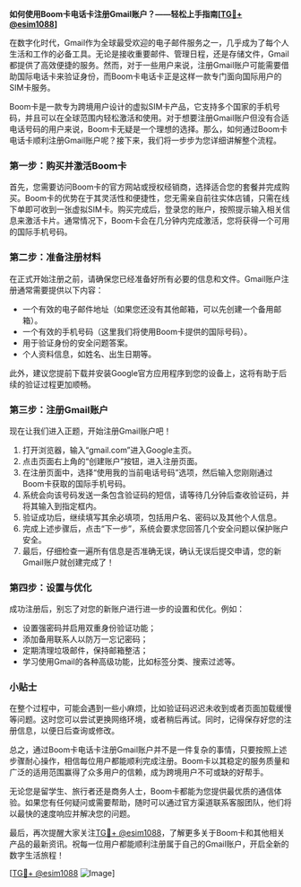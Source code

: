 **如何使用Boom卡电话卡注册Gmail账户？——轻松上手指南[[TG💪+ @esim1088](https://t.me/s/esim1088)]**

在数字化时代，Gmail作为全球最受欢迎的电子邮件服务之一，几乎成为了每个人生活和工作的必备工具。无论是接收重要邮件、管理日程，还是存储文件，Gmail都提供了高效便捷的服务。然而，对于一些用户来说，注册Gmail账户可能需要借助国际电话卡来验证身份，而Boom卡电话卡正是这样一款专门面向国际用户的SIM卡服务。

Boom卡是一款专为跨境用户设计的虚拟SIM卡产品，它支持多个国家的手机号码，并且可以在全球范围内轻松激活和使用。对于想要注册Gmail账户但没有合适电话号码的用户来说，Boom卡无疑是一个理想的选择。那么，如何通过Boom卡电话卡顺利注册Gmail账户呢？接下来，我们将一步步为您详细讲解整个流程。

### 第一步：购买并激活Boom卡

首先，您需要访问Boom卡的官方网站或授权经销商，选择适合您的套餐并完成购买。Boom卡的优势在于其灵活性和便捷性，您无需亲自前往实体店铺，只需在线下单即可收到一张虚拟SIM卡。购买完成后，登录您的账户，按照提示输入相关信息来激活卡片。通常情况下，Boom卡会在几分钟内完成激活，您将获得一个可用的国际手机号码。

### 第二步：准备注册材料

在正式开始注册之前，请确保您已经准备好所有必要的信息和文件。Gmail账户注册通常需要提供以下内容：
- 一个有效的电子邮件地址（如果您还没有其他邮箱，可以先创建一个备用邮箱）。
- 一个有效的手机号码（这里我们将使用Boom卡提供的国际号码）。
- 用于验证身份的安全问题答案。
- 个人资料信息，如姓名、出生日期等。

此外，建议您提前下载并安装Google官方应用程序到您的设备上，这将有助于后续的验证过程更加顺畅。

### 第三步：注册Gmail账户

现在让我们进入正题，开始注册Gmail账户吧！

1. 打开浏览器，输入“gmail.com”进入Google主页。
2. 点击页面右上角的“创建账户”按钮，进入注册页面。
3. 在注册页面中，选择“使用我的当前电话号码”选项，然后输入您刚刚通过Boom卡获取的国际手机号码。
4. 系统会向该号码发送一条包含验证码的短信，请等待几分钟后查收验证码，并将其输入到指定框内。
5. 验证成功后，继续填写其余必填项，包括用户名、密码以及其他个人信息。
6. 完成上述步骤后，点击“下一步”，系统会要求您回答几个安全问题以保护账户安全。
7. 最后，仔细检查一遍所有信息是否准确无误，确认无误后提交申请，您的新Gmail账户就创建完成了！

### 第四步：设置与优化

成功注册后，别忘了对您的新账户进行进一步的设置和优化。例如：
- 设置强密码并启用双重身份验证功能；
- 添加备用联系人以防万一忘记密码；
- 定期清理垃圾邮件，保持邮箱整洁；
- 学习使用Gmail的各种高级功能，比如标签分类、搜索过滤等。

### 小贴士

在整个过程中，可能会遇到一些小麻烦，比如验证码迟迟未收到或者页面加载缓慢等问题。这时您可以尝试更换网络环境，或者稍后再试。同时，记得保存好您的注册信息，以便日后查询或修改。

总之，通过Boom卡电话卡注册Gmail账户并不是一件复杂的事情，只要按照上述步骤耐心操作，相信每位用户都能顺利完成注册。Boom卡以其稳定的服务质量和广泛的适用范围赢得了众多用户的信赖，成为跨境用户不可或缺的好帮手。

无论您是留学生、旅行者还是商务人士，Boom卡都能为您提供最优质的通信体验。如果您有任何疑问或需要帮助，随时可以通过官方渠道联系客服团队，他们将以最快的速度响应并解决您的问题。

最后，再次提醒大家关注[TG💪+ @esim1088](https://t.me/s/esim1088)，了解更多关于Boom卡和其他相关产品的最新资讯。祝每一位用户都能顺利注册属于自己的Gmail账户，开启全新的数字生活旅程！

[[TG💪+ @esim1088](https://t.me/s/esim1088) ![Image](https://i.postimg.cc/4NQfJmqS/Snipaste-2025-05-13-00-14-12.png)]